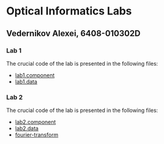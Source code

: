 # Optical Informatics Labs

## Vedernikov Alexei, 6408-010302D

### Lab 1

The crucial code of the lab is presented in the following files:
* [lab1.component](src/app/lab1/lab1.component.ts)
* [lab1.data](src/app/lab1/lab1.data.ts)

### Lab 2

The crucial code of the lab is presented in the following files:
* [lab2.component](src/app/lab2/lab2.component.ts)
* [lab2.data](src/app/lab2/lab2.data.ts)
* [fourier-transform](src/app/fourier-transform.ts)
